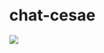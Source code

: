 # chat-cesae
![](https://assets.catawiki.nl/assets/2018/5/3/1/5/0/150a08a0-0617-43c0-afb2-be749365d94e.jpg)
